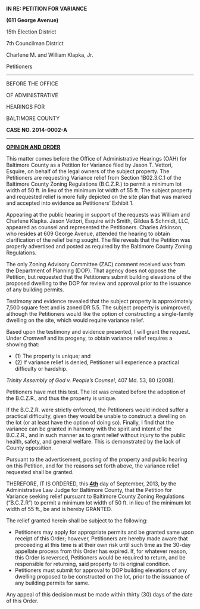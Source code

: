 **IN RE: PETITION FOR VARIANCE** **(611 George Avenue)**15th Election District 
7th Councilman District
 Charlene M. and William Klapka, Jr.
Petitioners
---
BEFORE THE OFFICE

OF ADMINISTRATIVE

HEARINGS FOR BALTIMORE COUNTY
 **CASE NO. 2014-0002-A**---**<u>OPINION AND ORDER</u>**This matter comes before the Office of Administrative Hearings (OAH) for Baltimore County as a Petition for Variance filed by Jason T. Vettori, Esquire, on behalf of the legal owners of the subject property. The Petitioners are requesting Variance relief from Section 1B02.3.C.1 of the Baltimore County Zoning Regulations (B.C.Z.R.) to permit a minimum lot width of 50 ft. in lieu of the minimum lot width of 55 ft. The subject property and requested relief is more fully depicted on the site plan that was marked and accepted into evidence as Petitioners’ Exhibit 1. Appearing at the public hearing in support of the requests was William and Charlene Klapka. Jason Vettori, Esquire with Smith, Gildea & Schmidt, LLC, appeared as counsel and represented the Petitioners. Charles Atkinson, who resides at 609 George Avenue, attended the hearing to obtain clarification of the relief being sought. The file reveals that the Petition was properly advertised and posted as required by the Baltimore County Zoning Regulations. The only Zoning Advisory Committee (ZAC) comment received was from the Department of Planning (DOP). That agency does not oppose the Petition, but requested that the Petitioners submit building elevations of the proposed dwelling to the DOP for review and approval prior to the issuance of any building permits. Testimony and evidence revealed that the subject property is approximately 7,500 square feet and is zoned DR 5.5. The subject property is unimproved, although the Petitioners would like the option of constructing a single-family dwelling on the site, which would require variance relief. Based upon the testimony and evidence presented, I will grant the request. Under *Cromwell* and its progeny, to obtain variance relief requires a showing that:   * (1) The property is unique; and   * (2) If variance relief is denied, Petitioner will experience a practical difficulty or hardship. *Trinity Assembly of God v. People’s Counsel*, 407 Md. 53, 80 (2008). Petitioners have met this test. The lot was created before the adoption of the B.C.Z.R., and thus the property is unique. If the B.C.Z.R. were strictly enforced, the Petitioners would indeed suffer a practical difficulty, given they would be unable to construct a dwelling on the lot (or at least have the option of doing so). Finally, I find that the variance can be granted in harmony with the spirit and intent of the B.C.Z.R., and in such manner as to grant relief without injury to the public health, safety, and general welfare. This is demonstrated by the lack of County opposition. Pursuant to the advertisement, posting of the property and public hearing on this Petition, and for the reasons set forth above, the variance relief requested shall be granted. THEREFORE, IT IS ORDERED, this **<u>4th</u>** day of September, 2013, by the Administrative Law Judge for Baltimore County, that the Petition for Variance seeking relief pursuant to Baltimore County Zoning Regulations (“B.C.Z.R”) to permit a minimum lot width of 50 ft. in lieu of the minimum lot width of 55 ft., be and is hereby GRANTED. The relief granted herein shall be subject to the following:   * Petitioners may apply for appropriate permits and be granted same upon receipt of this Order; however, Petitioners are hereby made aware that proceeding at this time is at their own risk until such time as the 30-day appellate process from this Order has expired. If, for whatever reason, this Order is reversed, Petitioners would be required to return, and be responsible for returning, said property to its original condition.   * Petitioners must submit for approval to DOP building elevations of any dwelling proposed to be constructed on the lot, prior to the issuance of any building permits for same. Any appeal of this decision must be made within thirty (30) days of the date of this Order.